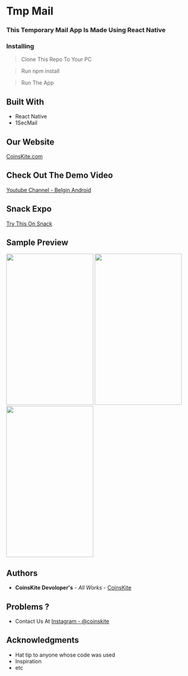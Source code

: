 # Tmp Mail

### This Temporary Mail App Is Made Using React Native 

### Installing

> Clone This Repo To Your PC 

> Run npm install

> Run The App

## Built With

* React Native
* 1SecMail

## Our Website 

[CoinsKite.com](https://coinskite.com/)

## Check Out The Demo Video

[Youtube Channel - Belgin Android](https://www.youtube.com/watch?v=nqAJO_3wvro)

## Snack Expo

[ Try This On Snack ](https://snack.expo.io/@belgin/budget-tracker)

## Sample Preview

<img src="https://user-images.githubusercontent.com/61349423/99829525-67abfe80-2b82-11eb-9f9a-13664b025919.png" width="230" height="400"> <img src="https://user-images.githubusercontent.com/61349423/99829523-67136800-2b82-11eb-82f8-8b9e6748af8e.png" width="230" height="400"> <img src="https://user-images.githubusercontent.com/61349423/99829517-6549a480-2b82-11eb-8f08-e54ab3cde546.png" width="230" height="400">


## Authors

* **CoinsKite Devoloper's** - *All Works* - [CoinsKite](https://coinskite.com/)

## Problems ?

* Contact Us At [Instagram - @coinskite](https://www.instagram.com/coinskite/)

## Acknowledgments

* Hat tip to anyone whose code was used
* Inspiration
* etc
